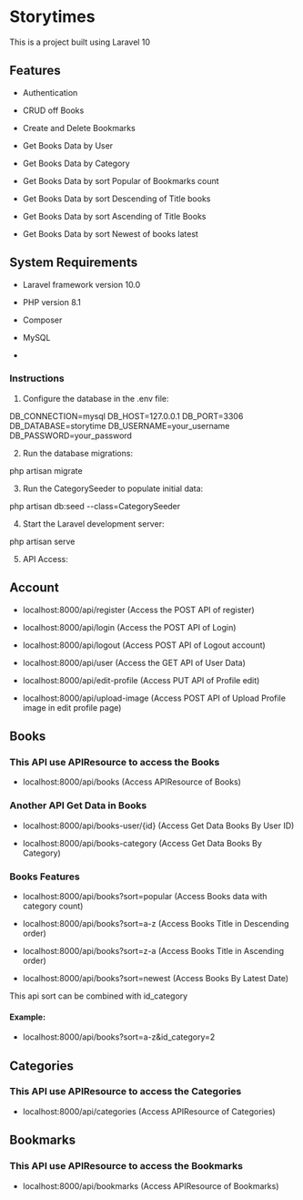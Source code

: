 # Storytimes

This is a project built using Laravel 10


## Features

- Authentication

- CRUD off Books

- Create and Delete Bookmarks

- Get Books Data by User

- Get Books Data by Category

- Get Books Data by sort Popular of Bookmarks count

- Get Books Data by sort Descending of Title books

- Get Books Data by sort Ascending of Title Books

- Get Books Data by sort Newest of books latest

## System Requirements

- Laravel framework version 10.0

- PHP version 8.1

- Composer

- MySQL

- 

### Instructions

1. Configure the database in the .env file:

DB_CONNECTION=mysql
DB_HOST=127.0.0.1
DB_PORT=3306
DB_DATABASE=storytime
DB_USERNAME=your_username
DB_PASSWORD=your_password

2. Run the database migrations:

php artisan migrate

3. Run the CategorySeeder to populate initial data:

php artisan db:seed --class=CategorySeeder

4. Start the Laravel development server:

php artisan serve

5. API Access:

## Account

- localhost:8000/api/register (Access the POST API of register)

- localhost:8000/api/login (Access the POST API of Login)

- localhost:8000/api/logout (Access POST API of Logout account)

- localhost:8000/api/user (Access the GET API of User Data)

- localhost:8000/api/edit-profile (Access PUT API of Profile edit)

- localhost:8000/api/upload-image (Access POST API of Upload Profile image in edit profile page)


## Books
### This API use APIResource to access the Books 

- localhost:8000/api/books (Access APIResource of Books)
 

### Another API Get Data in Books

- localhost:8000/api/books-user/{id} (Access Get Data Books By User ID)

- localhost:8000/api/books-category (Access Get Data Books By Category)

### Books Features

- localhost:8000/api/books?sort=popular (Access Books data with category count)

- localhost:8000/api/books?sort=a-z (Access Books Title in Descending order)

- localhost:8000/api/books?sort=z-a (Access Books Title in Ascending order)

- localhost:8000/api/books?sort=newest (Access Books By Latest Date)

This api sort can be combined with id_category
#### Example: 

- localhost:8000/api/books?sort=a-z&id_category=2

## Categories
### This API use APIResource to access the Categories 

- localhost:8000/api/categories (Access APIResource of Categories)

## Bookmarks
### This API use APIResource to access the Bookmarks

- localhost:8000/api/bookmarks (Access APIResource of Bookmarks)